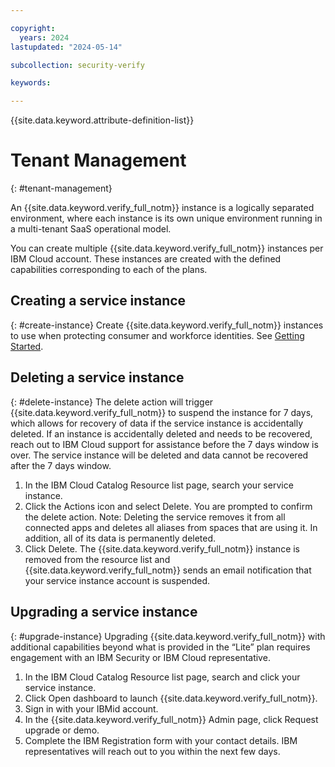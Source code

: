 ```yaml
---

copyright:
  years: 2024
lastupdated: "2024-05-14"

subcollection: security-verify

keywords: 

---
```


{{site.data.keyword.attribute-definition-list}}

# Tenant Management
{: #tenant-management}

An {{site.data.keyword.verify_full_notm}} instance is a logically separated environment, where each instance is its own unique environment running in a multi-tenant SaaS operational model. 

You can create multiple {{site.data.keyword.verify_full_notm}} instances per IBM Cloud account. These instances are created with the defined capabilities corresponding to each of the plans. 

## Creating a service instance
{: #create-instance}
Create {{site.data.keyword.verify_full_notm}} instances to use when protecting consumer and workforce identities. 
See [Getting Started](./getting-started.md).

## Deleting a service instance
{: #delete-instance}
The delete action will trigger {{site.data.keyword.verify_full_notm}} to suspend the instance for 7 days, which allows for recovery of data if the service instance is accidentally deleted. 
If an instance is accidentally deleted and needs to be recovered, reach out to IBM Cloud support for assistance before the 7 days window is over.
The service instance will be deleted and data cannot be recovered after the 7 days window.

1. In the IBM Cloud Catalog Resource list page, search your service instance.
2. Click the Actions icon and select Delete. You are prompted to confirm the delete action. Note: Deleting the service removes it from all connected apps and deletes all aliases from spaces that are using it. In addition, all of its data is permanently deleted. 
3. Click Delete. The {{site.data.keyword.verify_full_notm}} instance is removed from the resource list and {{site.data.keyword.verify_full_notm}} sends an email notification that your service instance account is suspended.

## Upgrading a service instance
{: #upgrade-instance}
Upgrading {{site.data.keyword.verify_full_notm}} with additional capabilities beyond what is provided in the “Lite” plan requires engagement with an IBM Security or IBM Cloud representative. 

1. In the IBM Cloud Catalog Resource list page, search and click your service instance. 
2. Click Open dashboard to launch {{site.data.keyword.verify_full_notm}}.
3. Sign in with your IBMid account.
4. In the {{site.data.keyword.verify_full_notm}} Admin page, click Request upgrade or demo.
5. Complete the IBM Registration form with your contact details. IBM representatives will reach out to you within the next few days.
